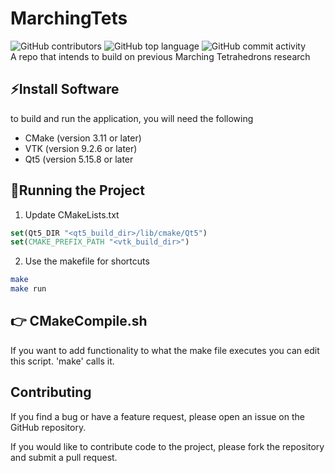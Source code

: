 # MarchingTets
![GitHub contributors](https://img.shields.io/github/contributors/Tonyy456/MarchingTets?color=09903F&style=plastic)
![GitHub top language](https://img.shields.io/github/languages/top/Tonyy456/MarchingTets?style=plastic)
![GitHub commit activity](https://img.shields.io/github/commit-activity/y/Tonyy456/MarchingTets?label=Commits)
</br>
A repo that intends to build on previous Marching Tetrahedrons research

## ⚡Install Software
to build and run the application, you will need the following
* CMake (version 3.11 or later)
* VTK (version 9.2.6 or later)
* Qt5 (version 5.15.8 or later

## 🌟Running the Project
1. Update CMakeLists.txt
```cmake
set(Qt5_DIR "<qt5_build_dir>/lib/cmake/Qt5")
set(CMAKE_PREFIX_PATH "<vtk_build_dir>")
```

2. Use the makefile for shortcuts
```sh
make
make run
```

## 👉 CMakeCompile.sh
If you want to add functionality to what the make file executes you can edit this script. 'make' calls it.

## Contributing
If you find a bug or have a feature request, please open an issue on the GitHub repository.

If you would like to contribute code to the project, please fork the repository and submit a pull request.

